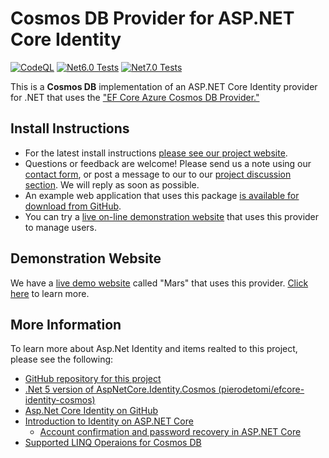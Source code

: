 # Cosmos DB Provider for ASP.NET Core Identity

[![CodeQL](https://github.com/CosmosSoftware/AspNetCore.Identity.CosmosDb/actions/workflows/codeql-analysis.yml/badge.svg)](https://github.com/CosmosSoftware/AspNetCore.Identity.CosmosDb/actions/workflows/codeql-analysis.yml)
[![Net6.0 Tests](https://github.com/CosmosSoftware/AspNetCore.Identity.CosmosDb/actions/workflows/unittests.yml/badge.svg)](https://github.com/CosmosSoftware/AspNetCore.Identity.CosmosDb/actions/workflows/unittests.yml) 
[![Net7.0 Tests](https://github.com/CosmosSoftware/AspNetCore.Identity.CosmosDb/actions/workflows/unittestsnet7.yml/badge.svg)](https://github.com/CosmosSoftware/AspNetCore.Identity.CosmosDb/actions/workflows/unittestsnet7.yml)

This is a **Cosmos DB** implementation of an ASP.NET Core Identity provider for .NET that uses the ["EF Core Azure Cosmos DB Provider."](https://docs.microsoft.com/en-us/ef/core/providers/cosmos/?tabs=dotnet-core-cli)

## Install Instructions

- For the latest install instructions [please see our project website](https://www.moonrise.net).
- Questions or feedback are welcome! Please send us a note using our [contact form](https://www.moonrise.net/ContactUs), or post a message to our to our [project discussion section](https://github.com/CosmosSoftware/AspNetCore.Identity.CosmosDb/discussions). We will reply as soon as possible.
- An example web application that uses this package [is available for download from GitHub](https://github.com/CosmosSoftware/AspNetCore.Identity.CosmosDb).
- You can try a [live on-line demonstration website](https://moonrise.net/open_source/mars) that uses this provider to manage users.

## Demonstration Website

We have a [live demo website](https://moonrise.net/open_source/mars) called "Mars" that uses this provider. [Click here](https://moonrise.net/open_source/mars) to learn more.

## More Information

To learn more about Asp.Net Identity and items realted to this project, please see the following:

- [GitHub repository for this project](https://github.com/CosmosSoftware/AspNetCore.Identity.CosmosDb)
- [.Net 5 version of AspNetCore.Identity.Cosmos (pierodetomi/efcore-identity-cosmos)](https://github.com/pierodetomi/efcore-identity-cosmos)
- [Asp.Net Core Identity on GitHub](https://github.com/dotnet/AspNetCore/tree/main/src/Identity)
- [Introduction to Identity on ASP.NET Core](https://docs.microsoft.com/en-us/aspnet/core/security/authentication/identity?view=aspnetcore-6.0&tabs=visual-studio)
  - [Account confirmation and password recovery in ASP.NET Core](https://docs.microsoft.com/en-us/aspnet/core/security/authentication/accconfirm?view=aspnetcore-6.0&tabs=visual-studio)
- [Supported LINQ Operaions for Cosmos DB](https://docs.microsoft.com/en-us/azure/cosmos-db/sql/sql-query-linq-to-sql#SupportedLinqOperators)
